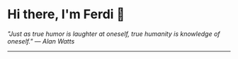 <h1>Hi there, I'm Ferdi 👋</h1>

<p><em>
  "Just as true humor is laughter at oneself, true humanity is knowledge of oneself." — Alan Watts
</em></p>

---
